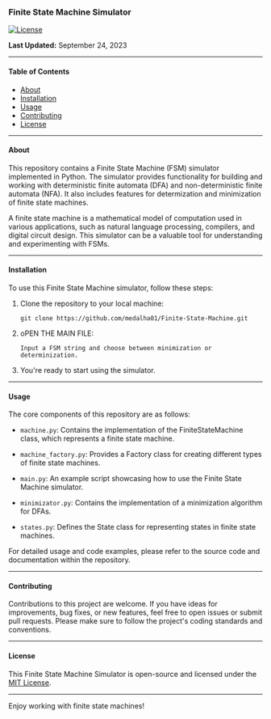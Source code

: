 ### Finite State Machine Simulator

[![License](https://img.shields.io/badge/license-MIT-blue.svg)](https://github.com/medalha01/Finite-State-Machine/blob/main/LICENSE)


**Last Updated:** September 24, 2023

---

#### Table of Contents

- [About](#about)
- [Installation](#installation)
- [Usage](#usage)
- [Contributing](#contributing)
- [License](#license)

---

#### About

This repository contains a Finite State Machine (FSM) simulator implemented in Python. The simulator provides functionality for building and working with deterministic finite automata (DFA) and non-deterministic finite automata (NFA). It also includes features for determization and minimization of finite state machines.

A finite state machine is a mathematical model of computation used in various applications, such as natural language processing, compilers, and digital circuit design. This simulator can be a valuable tool for understanding and experimenting with FSMs.

---

#### Installation

To use this Finite State Machine simulator, follow these steps:

1. Clone the repository to your local machine:
   ```shell
   git clone https://github.com/medalha01/Finite-State-Machine.git
   ```

2. oPEN THE MAIN FILE:
   ```
   Input a FSM string and choose between minimization or determinization.
   ```

3. You're ready to start using the simulator.

---

#### Usage

The core components of this repository are as follows:

- `machine.py`: Contains the implementation of the FiniteStateMachine class, which represents a finite state machine.

- `machine_factory.py`: Provides a Factory class for creating different types of finite state machines.

- `main.py`: An example script showcasing how to use the Finite State Machine simulator.

- `minimizator.py`: Contains the implementation of a minimization algorithm for DFAs.

- `states.py`: Defines the State class for representing states in finite state machines.

For detailed usage and code examples, please refer to the source code and documentation within the repository.

---


#### Contributing

Contributions to this project are welcome. If you have ideas for improvements, bug fixes, or new features, feel free to open issues or submit pull requests. Please make sure to follow the project's coding standards and conventions.

---

#### License

This Finite State Machine Simulator is open-source and licensed under the [MIT License](https://github.com/medalha01/Finite-State-Machine/blob/main/LICENSE).

---

Enjoy working with finite state machines!
